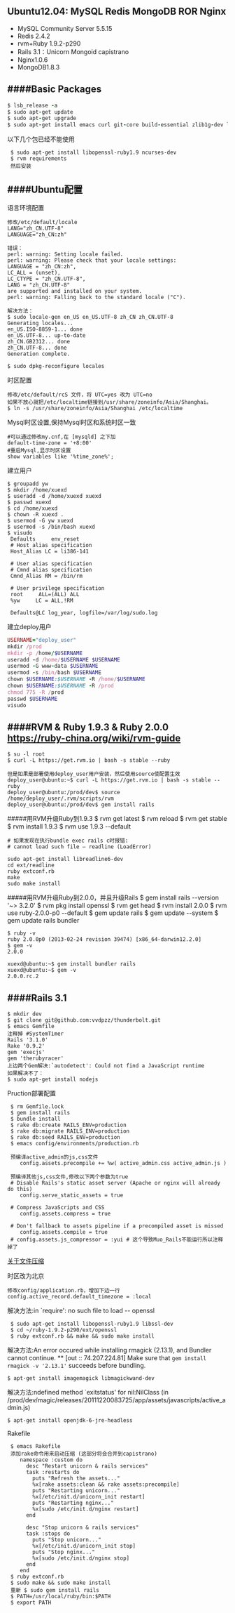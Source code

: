 ## Ubuntu12.04: MySQL Redis MongoDB ROR Nginx
* MySQL Community Server 5.5.15
* Redis 2.4.2
* rvm+Ruby 1.9.2-p290
* Rails 3.1：Unicorn Mongoid capistrano
* Nginx1.0.6
* MongoDB1.8.3

####Basic Packages
--------------
```ruby
$ lsb_release -a 
$ sudo apt-get update
$ sudo apt-get upgrade
$ sudo apt-get install emacs curl git-core build-essential zlib1g-dev libssl-dev  libpcre3-dev libcurl4-openssl-dev libssl-dev libopenssl-ruby libmysqld-dev openssl libssl-dev imagemagick libmagickwand-dev libreadline6-dev
```
以下几个包已经不能使用

     $ sudo apt-get install libopenssl-ruby1.9 ncurses-dev
     $ rvm requirements
     然后安装
     
####Ubuntu配置
----------
语言环境配置

	修改/etc/default/locale
	LANG="zh_CN.UTF-8"  
	LANGUAGE="zh_CN:zh"  
	
	错误：
	perl: warning: Setting locale failed.
	perl: warning: Please check that your locale settings:
	LANGUAGE = "zh_CN:zh",
	LC_ALL = (unset),
	LC_CTYPE = "zh_CN.UTF-8",
	LANG = "zh_CN.UTF-8"
    are supported and installed on your system.
	perl: warning: Falling back to the standard locale ("C").

	解决方法：
	$ sudo locale-gen en_US en_US.UTF-8 zh_CN zh_CN.UTF-8
	Generating locales...
	en_US.ISO-8859-1... done
	en_US.UTF-8... up-to-date
	zh_CN.GB2312... done
	zh_CN.UTF-8... done
	Generation complete.
	
	$ sudo dpkg-reconfigure locales
	
时区配置

	修改/etc/default/rcS 文件，将 UTC=yes 改为 UTC=no
	如果不放心就把/etc/localtime链接到/usr/share/zoneinfo/Asia/Shanghai。
	$ ln -s /usr/share/zoneinfo/Asia/Shanghai /etc/localtime

Mysql时区设置,保持Mysql时区和系统时区一致

	#可以通过修改my.cnf,在 [mysqld] 之下加
	default-time-zone = '+8:00'
	#重启Mysql,显示时区设置
	show variables like '%time_zone%';
	
建立用户

	$ groupadd yw
	$ mkdir /home/xuexd
	$ useradd -d /home/xuexd xuexd
	$ passwd xuexd
	$ cd /home/xuexd
	$ chown -R xuexd .
	$ usermod -G yw xuexd
	$ usermod -s /bin/bash xuexd
	$ visudo
     Defaults     env_reset
     # Host alias specification
     Host_Alias LC = li386-141

     # User alias specification
     # Cmnd alias specification
     Cmnd_Alias RM = /bin/rm

     # User privilege specification
     root     ALL=(ALL) ALL
     %yw     LC = ALL,!RM

     Defaults@LC log_year, logfile=/var/log/sudo.log

建立deploy用户

```ruby
USERNAME="deploy_user"
mkdir /prod
mkdir -p /home/$USERNAME
useradd -d /home/$USERNAME $USERNAME
usermod -G www-data $USERNAME
usermod -s /bin/bash $USERNAME
chown $USERNAME:$USERNAME -R /home/$USERNAME
chown $USERNAME:$USERNAME -R /prod
chmod 775 -R /prod
passwd $USERNAME
visudo
```

####RVM & Ruby 1.9.3 & Ruby 2.0.0 https://ruby-china.org/wiki/rvm-guide
-----------------
	$ su -l root
	$ curl -L https://get.rvm.io | bash -s stable --ruby

	但是如果是部署使用deploy_user用户安装，然后使用source使配置生效
	deploy_user@ubuntu:~$ curl -L https://get.rvm.io | bash -s stable --ruby
	deploy_user@ubuntu:/prod/dev$ source /home/deploy_user/.rvm/scripts/rvm
	deploy_user@ubuntu:/prod/dev$ gem install rails
	
#####用RVM升级Ruby到1.9.3
	$ rvm get latest
	$ rvm reload
	$ rvm get stable
	$ rvm install 1.9.3
	$ rvm use 1.9.3 --default
	
	# 如果发现在执行bundle exec rails c时报错:
	# cannot load such file — readline (LoadError)
	 
	sudo apt-get install libreadline6-dev
	cd ext/readline
	ruby extconf.rb
	make
	sudo make install
	
#####用RVM升级Ruby到2.0.0，并且升级Rails
	$ gem install rails --version '~> 3.2.0'
	$ rvm pkg install openssl
	$ rvm get head
	$ rvm install 2.0.0
	$ rvm use ruby-2.0.0-p0 --default
	$ gem update rails 
	$ gem update --system
	$ gem update rails bundler
	
	$ ruby -v
	ruby 2.0.0p0 (2013-02-24 revision 39474) [x86_64-darwin12.2.0]
	$ gem -v
	2.0.0

	xuexd@ubuntu:~$ gem install bundler rails
	xuexd@ubuntu:~$ gem -v
	2.0.0.rc.2
		

####Rails 3.1
---------
    $ mkdir dev     
    $ git clone git@github.com:vvdpzz/thunderbolt.git
    $ emacs Gemfile
    注释掉 #SystemTimer
    Rails '3.1.0'
    Rake '0.9.2'
    gem 'execjs'
    gem 'therubyracer'
    上边两个Gem解决:`autodetect': Could not find a JavaScript runtime
    如果解决不了：
    $ sudo apt-get install nodejs

Pruction部署配置

     $ rm Gemfile.lock
     $ gem install rails
     $ bundle install
     $ rake db:create RAILS_ENV=production
     $ rake db:migrate RAILS_ENV=production
     $ rake db:seed RAILS_ENV=production
     $ emacs config/environments/production.rb

     预编译active_admin的js,css文件
     	config.assets.precompile += %w( active_admin.css active_admin.js ) 

     预编译其他js,css文件,修改以下两个参数为true
     # Disable Rails's static asset server (Apache or nginx will already do this)
     	config.serve_static_assets = true

     # Compress JavaScripts and CSS
     	config.assets.compress = true

     # Don't fallback to assets pipeline if a precompiled asset is missed
     	config.assets.compile = true
     # config.assets.js_compressor = :yui # 这个导致Muo_Rails不能运行所以注释掉了

[关于文件压缩](http://guides.rubyonrails.org/asset_pipeline.html#javascript-compression)

时区改为北京

	修改config/application.rb，增加下边一行
	config.active_record.default_timezone = :local

解决方法:in `require': no such file to load -- openssl

     $ sudo apt-get install libopenssl-ruby1.9 libssl-dev
     $ cd ~/ruby-1.9.2-p290/ext/openssl
     $ ruby extconf.rb && make && sudo make install

解决方法:An error occured while installing rmagick (2.13.1), and Bundler cannot continue.
 ** [out :: 74.207.224.81] Make sure that `gem install rmagick -v '2.13.1'` succeeds before bundling.  
 
	$ apt-get install imagemagick libmagickwand-dev

解决方法:ndefined method `exitstatus' for nil:NilClass
(in /prod/dev/magic/releases/20111220083725/app/assets/javascripts/active_admin.js)  

	$ apt-get install openjdk-6-jre-headless

Rakefile

	 $ emacs Rakefile
	 添加rake命令用来启动压缩 (这部分将会合并到capistrano)
        namespace :custom do 
          desc "Restart unicorn & rails services"
          task :restarts do
            puts "Refresh the assets..."
            %x[rake assets:clean && rake assets:precompile]
            puts "Restarting unicorn..."
            %x[/etc/init.d/unicorn_init restart]
            puts "Restarting nginx..."
            %x[sudo /etc/init.d/nginx restart]
          end
          
          desc "Stop unicorn & rails services"
          task :stops do
            puts "Stop unicorn..."
            %x[/etc/init.d/unicorn_init stop]
            puts "Stop nginx..."
            %x[sudo /etc/init.d/nginx stop]
          end
        end
     $ ruby extconf.rb
     $ sudo make && sudo make install
     重新 $ sudo gem install rails
     $ PATH=/usr/local/ruby/bin:$PATH
     $ export PATH

